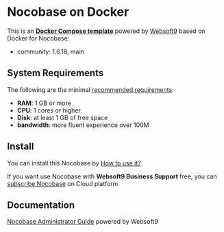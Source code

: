 # Nocobase on Docker  

This is an **[Docker Compose template](https://github.com/Websoft9/docker-library)** powered by [Websoft9](https://www.websoft9.com) based on Docker for Nocobase:


 - community:  1.6.18, main


## System Requirements

The following are the minimal [recommended requirements](https://github.com/nocobase/nocobase):

* **RAM**: 1 GB or more
* **CPU**: 1 cores or higher
* **Disk**: at least 1 GB of free space
* **bandwidth**: more fluent experience over 100M  

## Install

You can install this Nocobase by [How to use it?](https://github.com/Websoft9/docker-library#how-to-use-it).   

If you want use Nocobase with **Websoft9 Business Support** free, you can [subscribe Nocobase](https://www.websoft9.com/apps) on Cloud platform

## Documentation

[Nocobase Administrator Guide](https://support.websoft9.com/docs/nocobase) powered by Websoft9